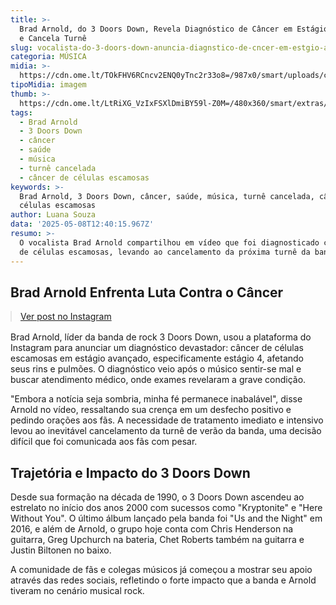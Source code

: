 ```yaml
---
title: >-
  Brad Arnold, do 3 Doors Down, Revela Diagnóstico de Câncer em Estágio Avançado
  e Cancela Turnê
slug: vocalista-do-3-doors-down-anuncia-diagnstico-de-cncer-em-estgio-avanado
categoria: MÚSICA
midia: >-
  https://cdn.ome.lt/TOkFHV6RCncv2ENQ0yTnc2r33o8=/987x0/smart/uploads/conteudo/fotos/SnapInsta.to_378029498_711713017640596_8825673514119543860_n.jpg
tipoMidia: imagem
thumb: >-
  https://cdn.ome.lt/LtRiXG_VzIxFSXlDmiBY59l-Z0M=/480x360/smart/extras/conteudos/SnapInsta.to_378029498_711713017640596_8825673514119543860_n.jpg
tags:
  - Brad Arnold
  - 3 Doors Down
  - câncer
  - saúde
  - música
  - turnê cancelada
  - câncer de células escamosas
keywords: >-
  Brad Arnold, 3 Doors Down, câncer, saúde, música, turnê cancelada, câncer de
  células escamosas
author: Luana Souza
data: '2025-05-08T12:40:15.967Z'
resumo: >-
  O vocalista Brad Arnold compartilhou em vídeo que foi diagnosticado com câncer
  de células escamosas, levando ao cancelamento da próxima turnê da banda.
---
```


## Brad Arnold Enfrenta Luta Contra o Câncer

<blockquote class="instagram-media" data-instgrm-permalink="https://www.instagram.com/reel/DJXB8hbOoot/" data-instgrm-version="14" style="width:100%; max-width:540px; margin:1rem auto;"><a href="https://www.instagram.com/reel/DJXB8hbOoot/">Ver post no Instagram</a></blockquote>

Brad Arnold, líder da banda de rock 3 Doors Down, usou a plataforma do Instagram para anunciar um diagnóstico devastador: câncer de células escamosas em estágio avançado, especificamente estágio 4, afetando seus rins e pulmões. O diagnóstico veio após o músico sentir-se mal e buscar atendimento médico, onde exames revelaram a grave condição.

"Embora a notícia seja sombria, minha fé permanece inabalável", disse Arnold no vídeo, ressaltando sua crença em um desfecho positivo e pedindo orações aos fãs. A necessidade de tratamento imediato e intensivo levou ao inevitável cancelamento da turnê de verão da banda, uma decisão difícil que foi comunicada aos fãs com pesar.

## Trajetória e Impacto do 3 Doors Down

Desde sua formação na década de 1990, o 3 Doors Down ascendeu ao estrelato no início dos anos 2000 com sucessos como "Kryptonite" e "Here Without You". O último álbum lançado pela banda foi "Us and the Night" em 2016, e além de Arnold, o grupo hoje conta com Chris Henderson na guitarra, Greg Upchurch na bateria, Chet Roberts também na guitarra e Justin Biltonen no baixo.

A comunidade de fãs e colegas músicos já começou a mostrar seu apoio através das redes sociais, refletindo o forte impacto que a banda e Arnold tiveram no cenário musical rock.
